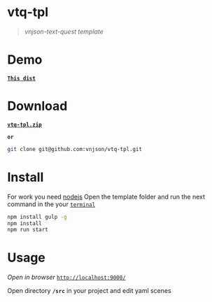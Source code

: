 # vtq-tpl
> _vnjson-text-quest template_


# Demo
[__`This dist`__](https://vnjson.github.io/vtq-tpl/game/dist/)

# Download
[__`vtq-tpl.zip`__](https://github.com/vnjson/vtq/archive/main.zip)

__`or`__

```sh 
git clone git@github.com:vnjson/vtq-tpl.git
```
# Install
For work you need [nodejs](https://nodejs.org/en/)
Open the template folder and run the next command in the your [`terminal`](https://youtu.be/MBBWVgE0ewk)

```sh
npm install gulp -g
npm install
npm run start
```

# Usage
*Open in browser* [`http://localhost:9000/`](http://localhost:9000/)

Open directory __`/src`__ in your project and edit yaml scenes

